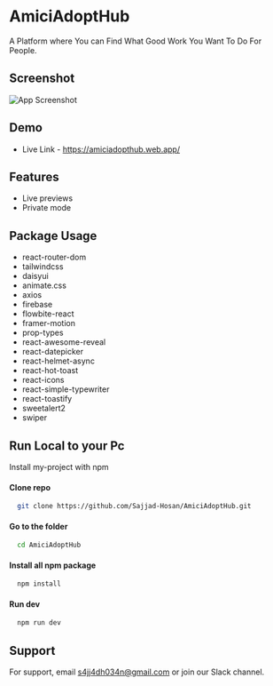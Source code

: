 # AmiciAdoptHub

A Platform where You can Find What Good Work You Want To Do For People.

## Screenshot
![App Screenshot](https://i.ibb.co/KDKBP4S/Amici-Adopt-Hub.png)



## Demo

- Live Link - https://amiciadopthub.web.app/

## Features

- Live previews
- Private mode

## Package Usage

- react-router-dom
- tailwindcss
- daisyui
- animate.css
- axios
- firebase
- flowbite-react
- framer-motion
- prop-types
- react-awesome-reveal
- react-datepicker
- react-helmet-async
- react-hot-toast
- react-icons
- react-simple-typewriter
- react-toastify
- sweetalert2
- swiper


## Run Local to your Pc

Install my-project with npm
#### Clone repo
```bash
  git clone https://github.com/Sajjad-Hosan/AmiciAdoptHub.git
```
#### Go to the folder
```bash
  cd AmiciAdoptHub
```
#### Install all npm package
```bash
  npm install
```
#### Run dev
```bash
  npm run dev
```
    
## Support

For support, email s4jj4dh034n@gmail.com or join our Slack channel.
